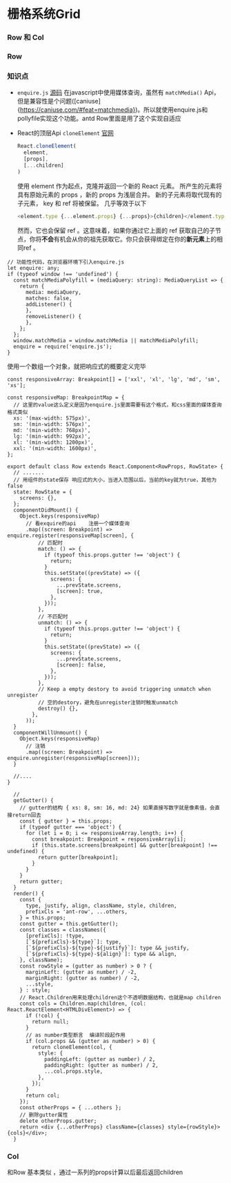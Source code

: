# 栅格系统Grid  

### Row 和 Col


### Row

### 知识点

* `enquire.js` [源码](https://github.com/WickyNilliams/enquire.js) 在javascript中使用媒体查询，虽然有 `matchMedia()` Api，但是兼容性是个问题([caniuse]{https://caniuse.com/#feat=matchmedia})。所以就使用enquire.js和pollyfile实现这个功能。antd Row里面是用了这个实现自适应

* React的顶层Api `cloneElement` [官网](http://www.css88.com/react/docs/react-api.html#cloneelement)
  ```js
  React.cloneElement(
    element,
    [props],
    [...children]
  )
  ```
  使用 element 作为起点，克隆并返回一个新的 React 元素。 所产生的元素将具有原始元素的 props ，新的 props 为浅层合并。 新的子元素将取代现有的子元素， key 和 ref 将被保留。
  几乎等效于以下
  ```js
  <element.type {...element.props} {...props}>{children}</element.type>
  ```
  然而，它也会保留 ref 。这意味着，如果你通过它上面的 ref 获取自己的子节点，你将**不会**有机会从你的祖先获取它。你只会获得绑定在你的**新元素**上的相同ref 。


```tsx
// 功能性代码，在浏览器环境下引入enquire.js
let enquire: any;
if (typeof window !== 'undefined') {
  const matchMediaPolyfill = (mediaQuery: string): MediaQueryList => {
    return {
      media: mediaQuery,
      matches: false,
      addListener() {
      },
      removeListener() {
      },
    };
  };
  window.matchMedia = window.matchMedia || matchMediaPolyfill;
  enquire = require('enquire.js');
}
```

使用一个数组一个对象，就把响应式的概要定义完毕
```tsx
const responsiveArray: Breakpoint[] = ['xxl', 'xl', 'lg', 'md', 'sm', 'xs'];

const responsiveMap: BreakpointMap = {
  // 这里的value这么定义是因为enquire.js里面需要有这个格式，和css里面的媒体查询格式类似
  xs: '(max-width: 575px)',
  sm: '(min-width: 576px)',
  md: '(min-width: 768px)',
  lg: '(min-width: 992px)',
  xl: '(min-width: 1200px)',
  xxl: '(min-width: 1600px)',
};
```

```tsx
export default class Row extends React.Component<RowProps, RowState> {
  // .......
  // 用组件的state保存 响应式的大小，当进入范围以后，当前的key就为true，其他为false
  state: RowState = {
    screens: {},
  };
  componentDidMount() {
    Object.keys(responsiveMap)
      // 看exquire的api    注册一个媒体查询
      .map((screen: Breakpoint) => enquire.register(responsiveMap[screen], {
          // 匹配时
          match: () => {
            if (typeof this.props.gutter !== 'object') {
              return;
            }
            this.setState((prevState) => ({
              screens: {
                ...prevState.screens,
                [screen]: true,
              },
            }));
          },
          // 不匹配时
          unmatch: () => {
            if (typeof this.props.gutter !== 'object') {
              return;
            }
            this.setState((prevState) => ({
              screens: {
                ...prevState.screens,
                [screen]: false,
              },
            }));
          },
          // Keep a empty destory to avoid triggering unmatch when unregister
          // 空的destory，避免在unregister注销时触发unmatch
          destroy() {},
        },
      ));
  }
  componentWillUnmount() {
    Object.keys(responsiveMap)
      // 注销
      .map((screen: Breakpoint) => enquire.unregister(responsiveMap[screen]));
  }

  //....
}  
```

```tsx
  // 
  getGutter() {
    // gutter的结构 { xs: 8, sm: 16, md: 24} 如果直接写数字就是像素值，会直接return回去
    const { gutter } = this.props;
    if (typeof gutter === 'object') {
      for (let i = 0; i <= responsiveArray.length; i++) {
        const breakpoint: Breakpoint = responsiveArray[i];
        if (this.state.screens[breakpoint] && gutter[breakpoint] !== undefined) {
          return gutter[breakpoint];
        }
      }
    }
    return gutter;
  }
  render() {
    const {
      type, justify, align, className, style, children,
      prefixCls = 'ant-row', ...others,
    } = this.props;
    const gutter = this.getGutter();
    const classes = classNames({
      [prefixCls]: !type,
      [`${prefixCls}-${type}`]: type,
      [`${prefixCls}-${type}-${justify}`]: type && justify,
      [`${prefixCls}-${type}-${align}`]: type && align,
    }, className);
    const rowStyle = (gutter as number) > 0 ? {
      marginLeft: (gutter as number) / -2,
      marginRight: (gutter as number) / -2,
      ...style,
    } : style;
    // React.Children用来处理children这个不透明数据结构，也就是map children
    const cols = Children.map(children, (col: React.ReactElement<HTMLDivElement>) => {
      if (!col) {
        return null;
      }
      // as number类型断言  编译阶段起作用
      if (col.props && (gutter as number) > 0) {
        return cloneElement(col, {
          style: {
            paddingLeft: (gutter as number) / 2,
            paddingRight: (gutter as number) / 2,
            ...col.props.style,
          },
        });
      }
      return col;
    });
    const otherProps = { ...others };
    // 删除gutter属性
    delete otherProps.gutter;
    return <div {...otherProps} className={classes} style={rowStyle}>{cols}</div>;
  }
```



### Col

和Row 基本类似 ，通过一系列的props计算以后最后返回children